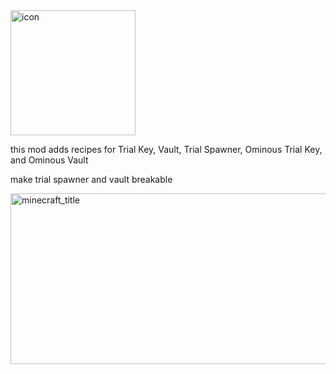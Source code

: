 <img width="200" height="200" alt="icon" src="https://github.com/user-attachments/assets/b93fc629-6bbe-4f77-91f0-5cd26cd5216c" />

this mod adds recipes for Trial Key, Vault, Trial Spawner, Ominous Trial Key, and Ominous Vault

make trial spawner and vault breakable

<img width="1024" height="273" alt="minecraft_title" src="https://github.com/user-attachments/assets/0dcc3001-28d1-4152-9342-10b9f65bcbaa" />
